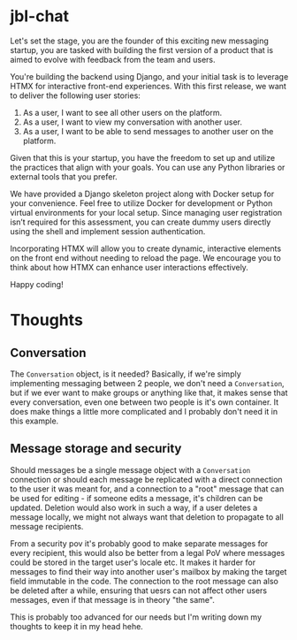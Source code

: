 # jbl-chat

Let's set the stage, you are the founder of this exciting new messaging startup, you are tasked with building the first version of a product that is aimed to evolve with feedback from the team and users.

You're building the backend using Django, and your initial task is to leverage HTMX for interactive front-end experiences. With this first release, we want to deliver the following user stories:

1. As a user, I want to see all other users on the platform.
2. As a user, I want to view my conversation with another user.
3. As a user, I want to be able to send messages to another user on the platform.

Given that this is your startup, you have the freedom to set up and utilize the practices that align with your goals. You can use any Python libraries or external tools that you prefer.

We have provided a Django skeleton project along with Docker setup for your convenience. Feel free to utilize Docker for development or Python virtual environments for your local setup. Since managing user registration isn’t required for this assessment, you can create dummy users directly using the shell and implement session authentication.

Incorporating HTMX will allow you to create dynamic, interactive elements on the front end without needing to reload the page. We encourage you to think about how HTMX can enhance user interactions effectively.

Happy coding!

# Thoughts

## Conversation
The `Conversation` object, is it needed? Basically, if we're simply implementing messaging between 2 people,
we don't need a `Conversation`, but if we ever want to make groups or anything like that, it makes sense that
every conversation, even one between two people is it's own container.
It does make things a little more complicated and I probably don't need it in this example.

## Message storage and security
Should messages be a single message object with a `Conversation` connection or should each message be replicated
with a direct connection to the user it was meant for, and a connection to a "root" message that can be used
for editing - if someone edits a message, it's children can be updated. Deletion would also work in such a way,
if a user deletes a message locally, we might not always want that deletion to propagate to all message
recipients.

From a security pov it's probably good to make separate messages for every recipient, this would
also be better from a legal PoV where messages could be stored in the target user's locale etc.
It makes it harder for messages to find their way into another user's mailbox by making the target
field immutable in the code.
The connection to the root message can also be deleted after a while, ensuring that uesrs can not
affect other users messages, even if that message is in theory "the same".

This is probably too advanced for our needs but I'm writing down my thoughts to keep it in my head hehe.

